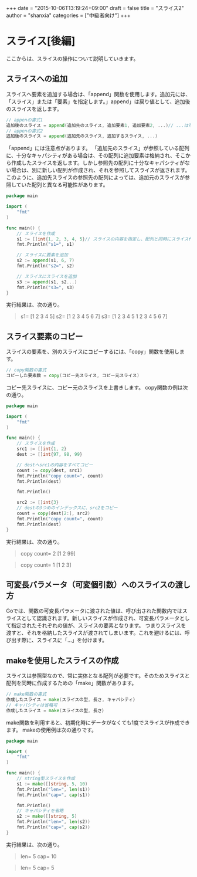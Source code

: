 +++
date = "2015-10-06T13:19:24+09:00"
draft = false
title = "スライス2"
author = "shanxia"
categories = ["中級者向け"]
+++

# スライス[後編]
ここからは、スライスの操作について説明していきます。

## スライスへの追加
スライスへ要素を追加する場合は、「append」関数を使用します。追加元には、「スライス」または「要素」を指定します。」append」は戻り値として、追加後のスライスを返します。

```go
// appenの書式1
追加後のスライス = append(追加先のスライス, 追加要素1, 追加要素2, ...)// ...は可変長パラメータを意味します。
// appenの書式2
追加後のスライス = append(追加先のスライス, 追加するスライス, ...)
```
「append」には注意点があります。
「追加先のスライス」が参照している配列に、十分なキャパシティがある場合は、その配列に追加要素は格納され、そこから作成したスライスを返します。しかし参照先の配列に十分なキャパシティがない場合は、別に新しい配列が作成され、それを参照してスライスが返されます。
このように、追加先スライスの参照先の配列によっては、追加元のスライスが参照していた配列と異なる可能性があります。

```go
package main

import (
	"fmt"
)

func main() {
	// スライスを作成
	s1 := []int{1, 2, 3, 4, 5}// スライスの内容を指定し、配列と同時にスライス作成
	fmt.Println("s1=", s1)

	// スライスに要素を追加
	s2 := append(s1, 6, 7)
	fmt.Println("s2=", s2)

	// スライスにスライスを追加
	s3 := append(s1, s2...)
	fmt.Println("s3=", s3)
}
```
実行結果は、次の通り。
>s1= [1 2 3 4 5]
s2= [1 2 3 4 5 6 7]
s3= [1 2 3 4 5 1 2 3 4 5 6 7]

## スライス要素のコピー
スライスの要素を、別のスライスにコピーするには、「copy」関数を使用します。

```go
// copy関数の書式
コピーした要素数 = copy(コピー先スライス, コピー元スライス)
```
コピー先スライスに、コピー元のスライスを上書きします。
copy関数の例は次の通り。

```go
package main

import (
	"fmt"
)

func main() {
	// スライスを作成
	src1 := []int{1, 2}
	dest := []int{97, 98, 99}

	// destへsrc1の内容をすべてコピー
	count := copy(dest, src1)
	fmt.Println("copy count=", count)
	fmt.Println(dest)

	fmt.Println()

	src2 := []int{3}
	// destの3つめのインデックスに、src2をコピー
	count = copy(dest[2:], src2)
	fmt.Println("copy count=", count)
	fmt.Println(dest)
}
```
実行結果は、次の通り。
>copy count= 2
[1 2 99]

>copy count= 1
[1 2 3]

## 可変長パラメータ（可変個引数）へのスライスの渡し方
Goでは、関数の可変長パラメータに渡された値は、呼び出された関数内ではスライスとして認識されます。新しいスライスが作成され、可変長パラメータとして指定されたそれぞれの値が、スライスの要素となります。
つまりスライスを渡すと、それを格納したスライスが渡されてしまいます。これを避けるには、呼び出す際に、スライスに「...」を付けます。

## makeを使用したスライスの作成
スライスは参照型なので、常に実体となる配列が必要です。そのためスライスと配列を同時に作成するための「make」関数があります。

```go
// make関数の書式
作成したスライス = make(スライスの型, 長さ, キャパシティ）
// キャパシティは省略可
作成したスライス = make(スライスの型, 長さ）
```
make関数を利用すると、初期化時にデータがなくても1度でスライスが作成できます。
makeの使用例は次の通りです。

```go
package main

import (
	"fmt"
)

func main() {
	// string型スライスを作成
	s1 := make([]string, 5, 10)
	fmt.Println("len=", len(s1))
	fmt.Println("cap=", cap(s1))

	fmt.Println()
	// キャパシティを省略
	s2 := make([]string, 5)
	fmt.Println("len=", len(s2))
	fmt.Println("cap=", cap(s2))
}

```
実行結果は、次の通り。
>len= 5
cap= 10

>len= 5
cap= 5

